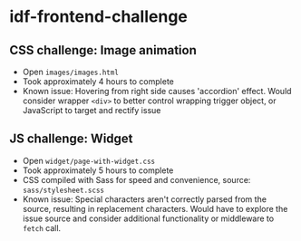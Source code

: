 # idf-frontend-challenge


## CSS challenge: Image animation

- Open `images/images.html`
- Took approximately 4 hours to complete
- Known issue: Hovering from right side causes 'accordion' effect.  Would consider wrapper `<div>` to better control wrapping trigger object, or JavaScript to target and rectify issue


## JS challenge: Widget

- Open `widget/page-with-widget.css`
- Took approximately 5 hours to complete
- CSS compiled with Sass for speed and convenience, source: `sass/stylesheet.scss`
- Known issue: Special characters aren't correctly parsed from the source, resulting in replacement characters. Would have to explore the issue source and consider additional functionality or middleware to `fetch` call.
